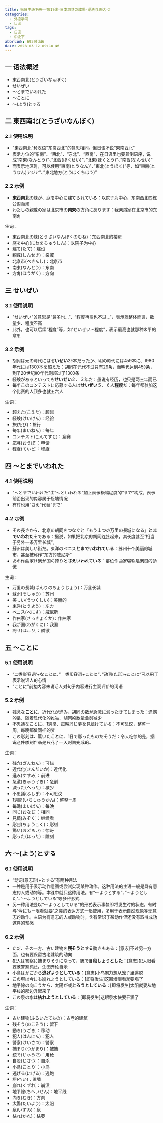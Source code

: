 ```yaml
---
title: 标日中级下册——第17课-日本取材の成果-语法与表达-2
categories:
  - 外语学习
  - 日语
tags:
  - 日语
  - 中级下
abbrlink: 6959fdd6
date: 2023-03-22 09:10:46
---
```

## 一 语法概述

* 東西南北(とうざいなんぼく)
* せいぜい
* ～とまでいわれた
* ～ことに
* ～(よう)とする

<!--more-->

## 二 東西南北(とうざいなんぼく)

### 2.1 使用说明

* "東西南北"和汉语"东南西北"的意思相同。但日语不说“東南西北”
* 表示方位的“东南”、“西北”、“东北”、“西南”，在日语里也要颠倒语序，说成“南東(なんとう)”、”北西(ほくせい)”、”北東(ほくとう)”、”南西(なんせい)”
* 而表示地区时，可以使用“東南(とうなん)”、”東北(とうほく)”等，如“東南(とうなん)アジア”、”東北地方(とうほくちほう)”

### 2.2 示例

* **東西南北**の棟が、庭を中心に建てられている：以院子为中心，东南西北四栋合围而建
* わたしの親戚の家は北京市の**南東**の方角にあります：我亲戚家在北京市的东南角

生词：

* 東西南北の棟(とうざいなんぼくのむね)：东西南北的楼房
* 庭を中心(にわをちゅうしん)：以院子为中心
* 建て(たて)：建设
* 親戚(しんせき)：亲戚
* 北京市(ぺきんし)：北京市
* 南東(なんとう)：东南
* 方角(ほうがく)：方向

## 三 せいぜい

### 3.1 使用说明

* "せいぜい"的意思是“最多也...”、“程度再高也不过...”，表示就整体而言，数量少、程度不高
* 此外，也可以后续“程度”等，如“せいぜい～程度”，表示最高也就那种水平的意思

### 3.2 示例

* 胡同は元の時代には**せいぜい**29本だったが、明の時代には459本に、1980年代には1300本を超えた：胡同在元代不过只有29条，而明代达到459条，到了20世纪80年代则超过了1300条
* 経験があるといっても**せいぜい**２、３年だ：虽说有经历，也只是两三年而已
* 毎年このコンテストに応募する人は**せいぜい**５、６人**程度**だ：每年都参加这个比赛的人顶多也就五六人

生词：

* 超えた(こえた)：超越
* 経験(けいけん)：经验
* 旅(たび)：旅行
* 毎年(まいねん)：毎年
* コンテスト(こんてすと)：竞赛
* 応募(おうぼ)：申请
* 程度(ていど)：程度

## 四 ～とまでいわれた

### 4.1 使用说明

* "～とまでいわれた"由“～といわれる”加上表示极端程度的“まで”构成，表示前面出现的内容属于极端情况
* 有时也用“さえ”代替“まで”

### 4.2 示例

* その長さから、北京の胡同をつなぐと「もう１つの万里の長城になる」**とまでいわれた**そである：据说，如果把北京的胡同连接起来，其长度甚至“相当于另外一条万里长城”。
* 蘇州は美しい街だ。東洋のベニス**とまでいわれている**：苏州十个美丽的城市，甚至被称作“东方的威尼斯”
* あの作曲家は我が国の誇り**とさえいわれている**：那位作曲家堪称是我国的骄傲

生词：

* 万里の長城(ばんりのちょうじょう)：万里长城
* 蘇州(そしゅう)：苏州
* 美しい(うつくしい)：美丽的
* 東洋(とうよう)：东方
* ベニス(べにす)：威尼斯
* 作曲家(さっきょくか)：作曲家
* 我が国(わがくに)：我国
* 誇り(ほこり)：骄傲

## 五 ～ことに

### 5.1 使用说明

* “二类形容词”+なことに、”一类形容词+ことに”、”动词(た形)+ことに”可以用于表示说话人的心情
* “ことに”前接内容未说话人对句子内容进行主观评价的词语

### 5.2 示例

* 残念な**ことに**、近代化が進み、胡同の数が急激に減ったきてしまった：遗憾的是，随着现代化的推进，胡同的数量急剧减少
* 不思議なことに、1週間、毎晩同じ夢を見続けている：不可思议，整整一周，每晚都做同样的梦
* この彫刻は、驚いた**ことに**、1日で彫ったものだそうだ：令人吃惊的是，据说这件雕刻作品是只花了一天时间完成的。

生词：

* 残念(ざんねん)：可惜
* 近代化(きんだいか)：近代化
* 進み(すすみ)：前进
* 急激(きゅうげき)：急剧
* 減った(へった)：减少
* 不思議(ふしぎ)：不可思议
* 1週間(いちしゅうかん)：整整一周
* 毎晩(まいばん)：毎晩
* 同じ(おなじ)：相同
* 見続(みぞく)：继续看
* 彫刻(ちょうこく)：彫刻
* 驚い(おどろい)：惊讶
* 彫った(ほった)：雕刻

## 六 ～(よう)とする

### 6.1 使用说明

* “动词(意志形)+とする”有两种用法
* 一种是用于表示动作意图或尝试实现某种动作。这种用法的主语一般是具有意志的人或动物等。本课中就只这种用法。有“～ようとする”、”～ようとした”、”～ようとしている”等多种形式
* 另一种用法是以“～ようとしている”的形式表示事物即将发生时的状态。有时与“今にもー眼看就要”之类的表达方式一起使用，多用于表示自然现象等无意志的动作。主语为有意志的人或动物时，含有常识了某动作但还没有取得成功这样的预感

### 6.2 示例

* ただ、その一方、古い建物を**残そうとする**動きもある：[意志]不过另一方面，也有要保留古老建筑的动向
* 犯人は警察に捕まりそうになって、銃で**自殺しょうとした**：[意志]犯人眼看要被警察抓住，企图开枪自杀
* 小鳥はかごから**逃げようとしている**：[意志]小鸟努力想从笼子里逃脱
* この塀は今にも崩れようとしている：[即将发生]这围墙眼看就要塌了
* 地平線の向こうから、太陽が或**上ろうとしている**：[即将发生]太阳就要从地平线的那边升起来了
* この泉の水は**枯れようとしている**：[即将发生]这眼泉水快要干涸了

生词：

* 古い建物(ふるいたてもの)：古老的建筑
* 残そう(のこそう)：留下
* 動き(うごき)：移动
* 犯人(はんにん)：犯人
* 警察(けいさつ)：警察
* 捕まり(つかまり)：被捕
* 銃で(じゅうで)：用枪
* 自殺(じさつ)：自杀
* 小鳥(ことり)：小鸟
* 逃げる(にげる)：逃跑
* 塀(へい)：围墙
* 崩れ(くずれ)：崩溃
* 地平線(ちへいせん)：地平线
* 向き(むき)：方向
* 太陽(たいよう)：太阳
* 泉(いずみ)：泉
* 枯れ(かれ)：枯萎

